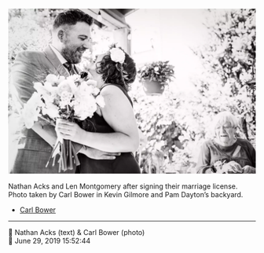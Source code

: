 ![Nathan Acks and Len Montgomery after signing their marriage license](assets/2019-06-29-set-1-the-ceremony-39.webp)

Nathan Acks and Len Montgomery after signing their marriage license. Photo taken by Carl Bower in Kevin Gilmore and Pam Dayton’s backyard.

* [Carl Bower](https://carlbowerphotos.com)

- - - -

<span aria-hidden="true">👥</span> Nathan Acks (text) & Carl Bower (photo)  
<span aria-hidden="true">📅</span> June 29, 2019 15:52:44
